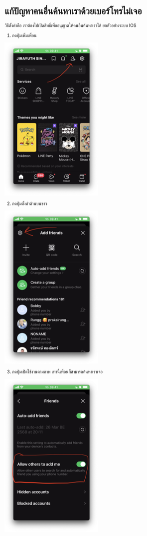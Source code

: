 # แก้ปัญหาคนอื่นค้นหาเราด้วยเบอร์โทรไม่เจอ 

วิธีตั้งค่าคือ เราต้องไปเปิดสิทธิ์เพื่ออนุญาตให้คนอื่นค้นหาเราได้ ยกตัวอย่างระบบ IOS

1. กดปุ่มเพิ่มเพื่อน

<img src="./line-setting-add-friend-phone-number-1.jpg" width="300" />

2. กดปุ่มตั้งค่าด้านบนขาว

<img src="./line-setting-add-friend-phone-number-2.jpg" width="300" />

3. กดปุ่มเปิดใช้งานตามภาพ เท่านี้เพื่อนก็สามารถค้นหาเราเจอ

<img src="./line-setting-add-friend-phone-number-3.jpg" width="300" />
